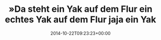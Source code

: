 ---
retweeted: false
source: <a href="http://corebird.baedert.org" rel="nofollow">Corebird</a>
entities:
  hashtags: []
  symbols: []
  user_mentions: []
  urls: []
display_text_range:
- '0'
- '106'
favorite_count: '1'
id_str: '524853511511867392'
truncated: false
retweet_count: '0'
id: '524853511511867392'
created_at: Wed Oct 22 09:23:23 +0000 2014
favorited: false
full_text: |-
  »Da steht ein Yak auf dem Flur
  ein echtes Yak auf dem Flur
  jaja ein Yak auf dem Flur
  das ist so niedlich.«
lang: de
tags:
- pesos/twitter
date: '2014-10-22T09:23:23+00:00'
src: https://twitter.com/bascht/status/524853511511867392
original_url: https://twitter.com/bascht/status/524853511511867392
type: twitter_tweet
text: |-
  »Da steht ein Yak auf dem Flur
  ein echtes Yak auf dem Flur
  jaja ein Yak auf dem Flur
  das ist so niedlich.«
title: |-
  »Da steht ein Yak auf dem Flur
  ein echtes Yak auf dem Flur
  jaja ein Yak

---